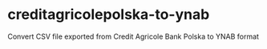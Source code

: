 # creditagricolepolska-to-ynab
Convert CSV file exported from Credit Agricole Bank Polska to YNAB format

